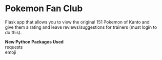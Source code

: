 # Pokemon Fan Club
Flask app that allows you to view the original 151 Pokemon of Kanto and give them a rating and leave reviews/suggestions for trainers (must login to do this).  

**New Python Packages Used**  
requests  
emoji  
